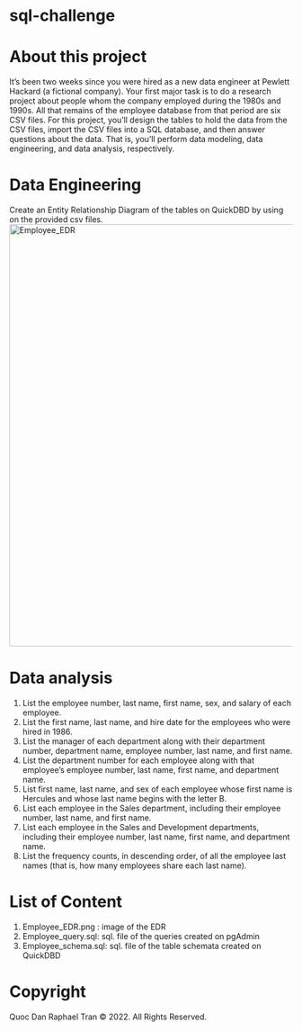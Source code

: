 # sql-challenge

# About this project
It’s been two weeks since you were hired as a new data engineer at Pewlett Hackard (a fictional company). Your first major task is to do a research project about people whom the company employed during the 1980s and 1990s. All that remains of the employee database from that period are six CSV files.
For this project, you’ll design the tables to hold the data from the CSV files, import the CSV files into a SQL database, and then answer questions about the data. That is, you’ll perform data modeling, data engineering, and data analysis, respectively.

# Data Engineering
Create an Entity Relationship Diagram of the tables on QuickDBD by using on the provided csv files.
<img width="751" alt="Employee_EDR" src="https://user-images.githubusercontent.com/115199874/206826818-d7abc2f1-77c8-4c54-8fae-bbd5fa61f887.png">

# Data analysis 
1) List the employee number, last name, first name, sex, and salary of each employee.
2) List the first name, last name, and hire date for the employees who were hired in 1986.
3) List the manager of each department along with their department number, department name, employee number, last name, and first name.
4) List the department number for each employee along with that employee’s employee number, last name, first name, and department name.
5) List first name, last name, and sex of each employee whose first name is Hercules and whose last name begins with the letter B.
6) List each employee in the Sales department, including their employee number, last name, and first name.
7) List each employee in the Sales and Development departments, including their employee number, last name, first name, and department name.
8) List the frequency counts, in descending order, of all the employee last names (that is, how many employees share each last name).

# List of Content
1. Employee_EDR.png : image of the EDR
2. Employee_query.sql: sql. file of the queries created on pgAdmin
3. Employee_schema.sql: sql. file of the table schemata created on QuickDBD

# Copyright
Quoc Dan Raphael Tran © 2022. All Rights Reserved.
